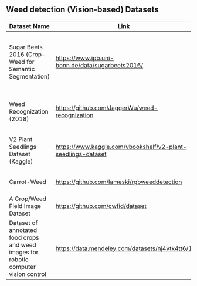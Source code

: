 ## Weed detection (Vision-based) Datasets

|Dataset Name | Link  | Paper | Type | Size | Notes|
| --- | --- | --- | --- | --- | --- |
Sugar Beets 2016 (Crop-Weed for Semantic Segmentation) | https://www.ipb.uni-bonn.de/data/sugarbeets2016/ | https://journals.sagepub.com/doi/pdf/10.1177/0278364917720510 | 4-channel multi-spectral camera and a RGB-D images| 12340 labeled images, 5TB | Top-Down view, near shot 
Weed Recognization (2018) | https://github.com/JaggerWu/weed-recognization | https://github.com/JaggerWu/weed-recognization/blob/master/weed-detection.pdf | Multi-resolution Aerial tiles | 45600 patches, 38 images | weirdly annotated using traditional methods(?)
V2 Plant Seedlings Dataset (Kaggle) | https://www.kaggle.com/vbookshelf/v2-plant-seedlings-dataset | NA | RGB images | 5,539 images of crop and weed seedlings | (single plant image classification only, ie no mask)
Carrot-Weed | https://github.com/lameski/rgbweeddetection | [Weed detection dataset with RGB images takenunder variable light conditions](https://www.researchgate.net/profile/Eftim-Zdravevski/publication/319570220_Weed_Detection_Dataset_with_RGB_Images_Taken_Under_Variable_Light_Conditions/links/5a463ebb0f7e9ba868a97f21/Weed-Detection-Dataset-with-RGB-Images-Taken-Under-Variable-Light-Conditions.pdf) | RGB images | 39 labelled images | Carrot seedlingsas as crops
A Crop/Weed Field Image Dataset | https://github.com/cwfid/dataset | https://rd.springer.com/content/pdf/10.1007%2F978-3-319-16220-1_8.pdf  | RGB images | only 60 images, annotated | NA
Dataset of annotated food crops and weed images for robotic computer vision control | https://data.mendeley.com/datasets/nj4vtk4tt6/1 | https://www.sciencedirect.com/science/article/pii/S2352340920307277 | RBG images |  1118 images | bonding box lables
